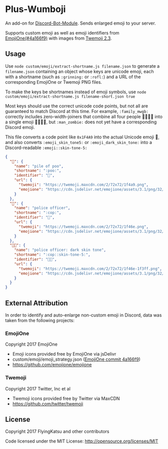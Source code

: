# Plus-Wumboji

An add-on for [Discord-Bot-Module](https://github.com/FlyingKatsu-Discord-Bots/Discord-Bot-Module). Sends enlarged emoji to your server.

Supports custom emoji as well as emoji identifiers from [EmojiOne(#4a166f9)](https://github.com/emojione/emojione/commit/4a166f9334809b5044ecf493f7decf47d50e0a8a) with images from [Twemoji 2.3](http://twemoji.maxcdn.com/2/test/preview.html).

## Usage

Use `node custom/emoji/extract-shortname.js filename.json` to generate a `filename.json` containing an object whose keys are unicode emoji, each with a shortname (such as `:grinning:` or `:rofl:`) and a URL of the corresponding EmojiOne or Twemoji PNG files.

To make the keys be shortnames instead of emoji symbols, use `node custom/emoji/extract-shortname.js filename-short.json true`

Most keys should use the correct unicode code points, but not all are guaranteed to match Discord at this time.  For example, `:family_mwgb:` correctly includes zero-width-joiners that combine all four people 👨👩👧👦 into a single emoji 👨‍👩‍👧‍👦, but `:man_zombie:` does not yet have a corresponding Discord emoji.

This file converts a code point like `0x1F4A9` into the actual Unicode emoji 💩, and also converts `:emoji_skin_tone5:` or `:emoji_dark_skin_tone:` into a Discord-readable `:emoji::skin-tone-5:`

```json
{
  "💩": {
    "name": "pile of poo",
    "shortname": ":poo:",
    "identifier": "💩",
    "url": {
      "twemoji": "https://twemoji.maxcdn.com/2/72x72/1f4a9.png",
      "emojione": "https://cdn.jsdelivr.net/emojione/assets/3.1/png/32/1f4a9.png"
    }
  },
  "👮": {
    "name": "police officer",
    "shortname": ":cop:",
    "identifier": "👮",
    "url": {
      "twemoji": "https://twemoji.maxcdn.com/2/72x72/1f46e.png",
      "emojione": "https://cdn.jsdelivr.net/emojione/assets/3.1/png/32/1f46e.png"
    }
  },
  "👮🏿": {
    "name": "police officer: dark skin tone",
    "shortname": ":cop::skin-tone-5:",
    "identifier": "👮🏿",
    "url": {
      "twemoji": "https://twemoji.maxcdn.com/2/72x72/1f46e-1f3ff.png",
      "emojione": "https://cdn.jsdelivr.net/emojione/assets/3.1/png/32/1f46e-1f3ff.png"
    }
  }
}
```


## External Attribution

In order to identify and auto-enlarge non-custom emoji in Discord, data was taken from the following projects:

### EmojiOne

Copyright 2017 EmojiOne 
- Emoji icons provided free by EmojiOne via jsDelivr
- custom/emoji/emoji_strategy.json ([EmojiOne commit 4a166f9](https://github.com/emojione/emojione/commit/4a166f9334809b5044ecf493f7decf47d50e0a8a))
- https://github.com/emojione/emojione

### Twemoji

Copyright 2017 Twitter, Inc et al
- Twemoji icons provided free by Twitter via MaxCDN
- https://github.com/twitter/twemoji
  
## License
Copyright 2017 FlyingKatsu and other contributors

Code licensed under the MIT License: http://opensource.org/licenses/MIT
